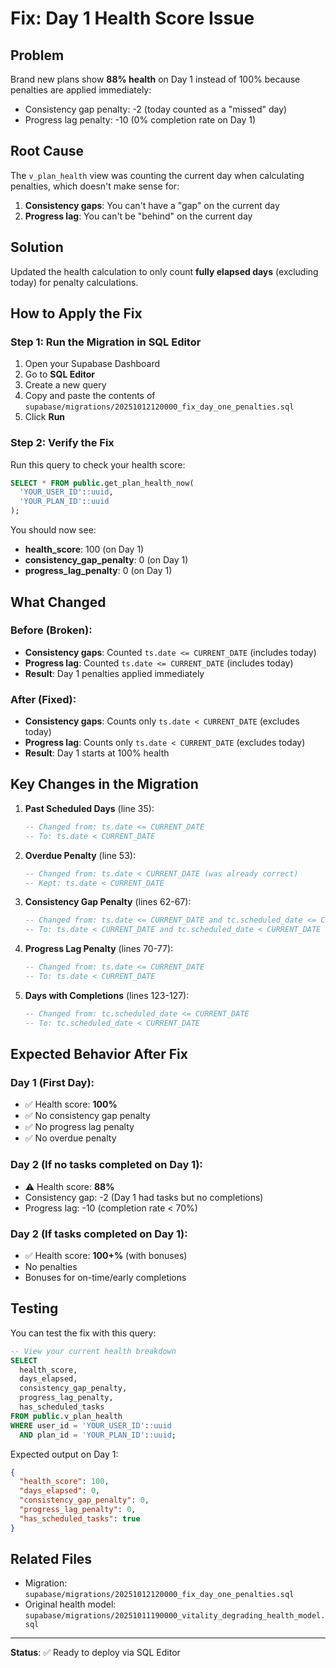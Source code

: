 # Fix: Day 1 Health Score Issue

## Problem
Brand new plans show **88% health** on Day 1 instead of 100% because penalties are applied immediately:
- Consistency gap penalty: -2 (today counted as a "missed" day)
- Progress lag penalty: -10 (0% completion rate on Day 1)

## Root Cause
The `v_plan_health` view was counting the current day when calculating penalties, which doesn't make sense for:
1. **Consistency gaps**: You can't have a "gap" on the current day
2. **Progress lag**: You can't be "behind" on the current day

## Solution
Updated the health calculation to only count **fully elapsed days** (excluding today) for penalty calculations.

## How to Apply the Fix

### Step 1: Run the Migration in SQL Editor

1. Open your Supabase Dashboard
2. Go to **SQL Editor**
3. Create a new query
4. Copy and paste the contents of `supabase/migrations/20251012120000_fix_day_one_penalties.sql`
5. Click **Run**

### Step 2: Verify the Fix

Run this query to check your health score:

```sql
SELECT * FROM public.get_plan_health_now(
  'YOUR_USER_ID'::uuid,
  'YOUR_PLAN_ID'::uuid
);
```

You should now see:
- **health_score**: 100 (on Day 1)
- **consistency_gap_penalty**: 0 (on Day 1)
- **progress_lag_penalty**: 0 (on Day 1)

## What Changed

### Before (Broken):
- **Consistency gaps**: Counted `ts.date <= CURRENT_DATE` (includes today)
- **Progress lag**: Counted `ts.date <= CURRENT_DATE` (includes today)
- **Result**: Day 1 penalties applied immediately

### After (Fixed):
- **Consistency gaps**: Counts only `ts.date < CURRENT_DATE` (excludes today)
- **Progress lag**: Counts only `ts.date < CURRENT_DATE` (excludes today)
- **Result**: Day 1 starts at 100% health

## Key Changes in the Migration

1. **Past Scheduled Days** (line 35):
   ```sql
   -- Changed from: ts.date <= CURRENT_DATE
   -- To: ts.date < CURRENT_DATE
   ```

2. **Overdue Penalty** (line 53):
   ```sql
   -- Changed from: ts.date < CURRENT_DATE (was already correct)
   -- Kept: ts.date < CURRENT_DATE
   ```

3. **Consistency Gap Penalty** (lines 62-67):
   ```sql
   -- Changed from: ts.date <= CURRENT_DATE and tc.scheduled_date <= CURRENT_DATE
   -- To: ts.date < CURRENT_DATE and tc.scheduled_date < CURRENT_DATE
   ```

4. **Progress Lag Penalty** (lines 70-77):
   ```sql
   -- Changed from: ts.date <= CURRENT_DATE
   -- To: ts.date < CURRENT_DATE
   ```

5. **Days with Completions** (lines 123-127):
   ```sql
   -- Changed from: tc.scheduled_date <= CURRENT_DATE
   -- To: tc.scheduled_date < CURRENT_DATE
   ```

## Expected Behavior After Fix

### Day 1 (First Day):
- ✅ Health score: **100%**
- ✅ No consistency gap penalty
- ✅ No progress lag penalty
- ✅ No overdue penalty

### Day 2 (If no tasks completed on Day 1):
- ⚠️ Health score: **88%**
- Consistency gap: -2 (Day 1 had tasks but no completions)
- Progress lag: -10 (completion rate < 70%)

### Day 2 (If tasks completed on Day 1):
- ✅ Health score: **100+%** (with bonuses)
- No penalties
- Bonuses for on-time/early completions

## Testing

You can test the fix with this query:

```sql
-- View your current health breakdown
SELECT 
  health_score,
  days_elapsed,
  consistency_gap_penalty,
  progress_lag_penalty,
  has_scheduled_tasks
FROM public.v_plan_health
WHERE user_id = 'YOUR_USER_ID'::uuid
  AND plan_id = 'YOUR_PLAN_ID'::uuid;
```

Expected output on Day 1:
```json
{
  "health_score": 100,
  "days_elapsed": 0,
  "consistency_gap_penalty": 0,
  "progress_lag_penalty": 0,
  "has_scheduled_tasks": true
}
```

## Related Files
- Migration: `supabase/migrations/20251012120000_fix_day_one_penalties.sql`
- Original health model: `supabase/migrations/20251011190000_vitality_degrading_health_model.sql`

---

**Status**: ✅ Ready to deploy via SQL Editor


